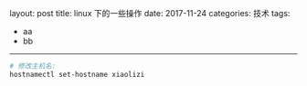 layout: post
title: linux 下的一些操作
date: 2017-11-24
categories: 技术
tags: 
 - aa 
 - bb

---
````bash
# 修改主机名:
hostnamectl set-hostname xiaolizi
````
